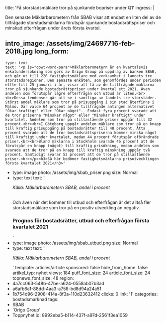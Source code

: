 title: 'Få storstadsmäklare tror på sjunkande bopriser under Q1'
ingress: |
  <p>Den senaste Mäklarbarometern från SBAB visar att endast en liten del av de tillfrågade storstadsmäklarna förutspår sjunkande bostadsrättspriser och minskad efterfrågan under årets första kvartal.
  </p>
  
intro_image: /assets/img/24697716-feb-2018.jpg
long_form:
  -
    type: text
    text: '<p is="qowt-word-para">Mäklarbarometern är en kvartalsvis enkätundersökning som görs av Origo Group på uppdrag av banken SBAB, och går ut till 220 fastighetsmäklare med verksamhet i landets tre storstadsregioner. Den senaste enkäten, som genomfördes under perioden elfte till 25 januari i år, visar att få av de tillfrågade mäklarna tror på sjunkande bostadsrättspriser under kvartal ett 2021. Även andelen som förutspår lägre efterfrågan och utbud är liten.<br><br>Dessa tendenser går att se i samtliga av landets tre storstäder. Störst andel mäklare som tror på prisuppgång i sin stad återfinns i Malmö. Där valde 64 procent av de tillfrågade antingen alternativet "Ökar kraftigt" eller "Ökar något".  Endast fyra procent svarade att de tror priserna "Minskar något" eller "Minskar kraftigt" under kvartalet. Andelen som tror på stillastående priser uppgår till 32 procent.<br><br>I Göteborg uppgår andelen mäklare som tror på en knapp till kraftig prisuppgång på bostadsrätter till 48 procent. Åtta procent svarade att de tror bostadsrättspriserna kommer minska något till kraftigt under kvartalet, medan 44 procent förutspår oförändrade priser.<br><br>Bland mäklarna i Stockholm svarade 46 procent att de förutspår en knapp (något) till kraftig prisökning, medan andelen som svarade att de tror på en knapp till kraftig minskning uppgår två procent. Samtidigt svarar 52 procent att de tror på stillastående priser.<br></p><h3>Så här bedömer fastighetsmäklarna prisutvecklingen första kvartalet 2021</h3>'
  -
    type: image
    photo: /assets/img/sbab_priser.png
    size: Normal
  -
    type: text
    text: '<p><i>Källa: Mäklarbarometern SBAB, andel i procent</i></p><p is="qowt-word-para"><br>Och även när det kommer till utbud och efterfrågan är det alltså fler storstadsmäklare som tror på en positiv utveckling än negativ.&nbsp;</p><h3>Prognos för bostadsrätter, utbud och efterfrågan första kvartalet 2021</h3>'
  -
    type: image
    photo: /assets/img/sbab_utbud.png
    size: Normal
  -
    type: text
    text: '<p><i>Källa: Mäklarbarometern SBAB, andel i procent</i></p>'
template: articles/article
sponsored: false
hide_from_home: false
artikel_typ: nyhet
views: 184
puff_font_size: 24
article_font_size: 24
topnews_font_size: 48
region:
  - 4a7cc063-548b-47be-a624-0558ab07b3ad
  - a6afb6a1-88dd-4aa3-a758-bd8d94a24a51
  - 1b754d96-2908-414a-8f3a-110d23632412
clicks: 0
link: '1'
categories: bostadsmarknad
tags:
  - SBAB
  - 'Origo Group'
  - Toppnyhet
id: 8992eba5-b114-437f-a97d-2561f3ea1059

